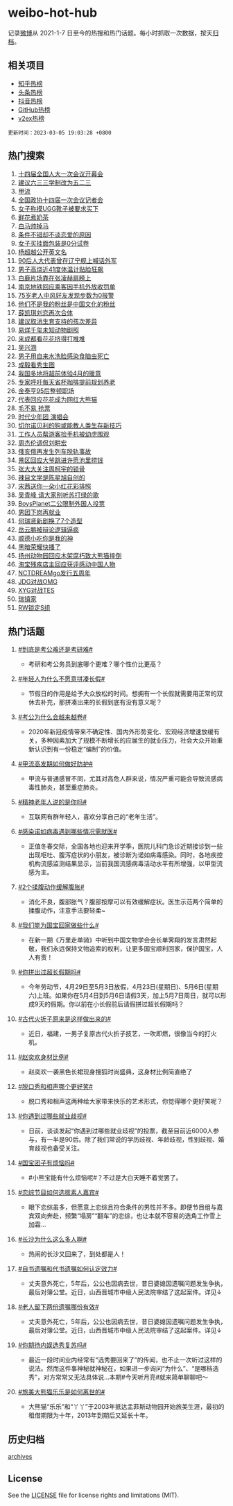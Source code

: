 # weibo-hot-hub

记录[微博](https://www.weibo.com)从 2021-1-7 日至今的热搜和热门话题。每小时抓取一次数据，按天[归档](archives)。

## 相关项目

- [知乎热榜](https://github.com/lonnyzhang423/zhihu-hot-hub)
- [头条热榜](https://github.com/lonnyzhang423/toutiao-hot-hub)
- [抖音热榜](https://github.com/lonnyzhang423/douyin-hot-hub)
- [GitHub热榜](https://github.com/lonnyzhang423/github-hot-hub)
- [v2ex热榜](https://github.com/lonnyzhang423/v2ex-hot-hub)


`更新时间：2023-03-05 19:03:28 +0800`

## 热门搜索

1. [十四届全国人大一次会议开幕会](https://m.weibo.cn/search?containerid=100103type%3D1%26t%3D10%26q%3D%23%E5%8D%81%E5%9B%9B%E5%B1%8A%E5%85%A8%E5%9B%BD%E4%BA%BA%E5%A4%A7%E4%B8%80%E6%AC%A1%E4%BC%9A%E8%AE%AE%E5%BC%80%E5%B9%95%E4%BC%9A%23&stream_entry_id=51&isnewpage=1&extparam=seat%3D1%26dgr%3D0%26stream_entry_id%3D51%26cate%3D10103%26filter_type%3Drealtimehot%26pos%3D0%26c_type%3D51%26display_time%3D1678014205%26pre_seqid%3D167801420559203093319&luicode=10000011&lfid=106003type%253D25%2526t%253D3%2526disable_hot%253D1%2526filter_type%253Drealtimehot)
1. [建议六三三学制改为五二三](https://m.weibo.cn/search?containerid=100103type%3D1%26t%3D10%26q%3D%23%E5%BB%BA%E8%AE%AE%E5%85%AD%E4%B8%89%E4%B8%89%E5%AD%A6%E5%88%B6%E6%94%B9%E4%B8%BA%E4%BA%94%E4%BA%8C%E4%B8%89%23&stream_entry_id=31&isnewpage=1&extparam=seat%3D1%26flag%3D1%26realpos%3D1%26dgr%3D0%26filter_type%3Drealtimehot%26pos%3D0%26q%3D%2523%25E5%25BB%25BA%25E8%25AE%25AE%25E5%2585%25AD%25E4%25B8%2589%25E4%25B8%2589%25E5%25AD%25A6%25E5%2588%25B6%25E6%2594%25B9%25E4%25B8%25BA%25E4%25BA%2594%25E4%25BA%258C%25E4%25B8%2589%2523%26c_type%3D31%26stream_entry_id%3D31%26cate%3D5001%26band_rank%3D1%26lcate%3D5001%26display_time%3D1678014205%26pre_seqid%3D167801420559203093319&luicode=10000011&lfid=106003type%253D25%2526t%253D3%2526disable_hot%253D1%2526filter_type%253Drealtimehot)
1. [甲流](https://m.weibo.cn/search?containerid=100103type%3D1%26t%3D10%26q%3D%E7%94%B2%E6%B5%81&stream_entry_id=31&isnewpage=1&extparam=seat%3D1%26flag%3D1%26realpos%3D2%26dgr%3D0%26filter_type%3Drealtimehot%26pos%3D1%26q%3D%25E7%2594%25B2%25E6%25B5%2581%26c_type%3D31%26stream_entry_id%3D31%26cate%3D5001%26band_rank%3D2%26lcate%3D5001%26display_time%3D1678014205%26pre_seqid%3D167801420559203093319&luicode=10000011&lfid=106003type%253D25%2526t%253D3%2526disable_hot%253D1%2526filter_type%253Drealtimehot)
1. [全国政协十四届一次会议记者会](https://m.weibo.cn/search?containerid=100103type%3D1%26t%3D10%26q%3D%23%E5%85%A8%E5%9B%BD%E6%94%BF%E5%8D%8F%E5%8D%81%E5%9B%9B%E5%B1%8A%E4%B8%80%E6%AC%A1%E4%BC%9A%E8%AE%AE%E8%AE%B0%E8%80%85%E4%BC%9A%23&stream_entry_id=31&isnewpage=1&extparam=seat%3D1%26flag%3D0%26realpos%3D3%26dgr%3D0%26filter_type%3Drealtimehot%26pos%3D2%26q%3D%2523%25E5%2585%25A8%25E5%259B%25BD%25E6%2594%25BF%25E5%258D%258F%25E5%258D%2581%25E5%259B%259B%25E5%25B1%258A%25E4%25B8%2580%25E6%25AC%25A1%25E4%25BC%259A%25E8%25AE%25AE%25E8%25AE%25B0%25E8%2580%2585%25E4%25BC%259A%2523%26c_type%3D31%26stream_entry_id%3D31%26cate%3D5001%26band_rank%3D3%26lcate%3D5001%26display_time%3D1678014205%26pre_seqid%3D167801420559203093319&luicode=10000011&lfid=106003type%253D25%2526t%253D3%2526disable_hot%253D1%2526filter_type%253Drealtimehot)
1. [女子称摸UGG靴子被要求买下](https://m.weibo.cn/search?containerid=100103type%3D1%26t%3D10%26q%3D%23%E5%A5%B3%E5%AD%90%E7%A7%B0%E6%91%B8UGG%E9%9D%B4%E5%AD%90%E8%A2%AB%E8%A6%81%E6%B1%82%E4%B9%B0%E4%B8%8B%23&stream_entry_id=31&isnewpage=1&extparam=seat%3D1%26flag%3D1%26realpos%3D4%26dgr%3D0%26filter_type%3Drealtimehot%26pos%3D3%26q%3D%2523%25E5%25A5%25B3%25E5%25AD%2590%25E7%25A7%25B0%25E6%2591%25B8UGG%25E9%259D%25B4%25E5%25AD%2590%25E8%25A2%25AB%25E8%25A6%2581%25E6%25B1%2582%25E4%25B9%25B0%25E4%25B8%258B%2523%26c_type%3D31%26stream_entry_id%3D31%26cate%3D5001%26band_rank%3D4%26lcate%3D5001%26display_time%3D1678014205%26pre_seqid%3D167801420559203093319&luicode=10000011&lfid=106003type%253D25%2526t%253D3%2526disable_hot%253D1%2526filter_type%253Drealtimehot)
1. [鲜花煮奶茶](https://m.weibo.cn/search?containerid=100103type%3D1%26t%3D10%26q%3D%23%E9%B2%9C%E8%8A%B1%E7%85%AE%E5%A5%B6%E8%8C%B6%23&stream_entry_id=31&isnewpage=1&extparam=seat%3D1%26flag%3D1%26realpos%3D5%26dgr%3D0%26filter_type%3Drealtimehot%26pos%3D4%26q%3D%2523%25E9%25B2%259C%25E8%258A%25B1%25E7%2585%25AE%25E5%25A5%25B6%25E8%258C%25B6%2523%26c_type%3D31%26stream_entry_id%3D31%26cate%3D5001%26band_rank%3D5%26lcate%3D5001%26display_time%3D1678014205%26pre_seqid%3D167801420559203093319&luicode=10000011&lfid=106003type%253D25%2526t%253D3%2526disable_hot%253D1%2526filter_type%253Drealtimehot)
1. [白马帅掉马](https://m.weibo.cn/search?containerid=100103type%3D1%26t%3D10%26q%3D%23%E7%99%BD%E9%A9%AC%E5%B8%85%E6%8E%89%E9%A9%AC%23&stream_entry_id=31&isnewpage=1&extparam=seat%3D1%26flag%3D1%26realpos%3D6%26dgr%3D0%26filter_type%3Drealtimehot%26pos%3D5%26q%3D%2523%25E7%2599%25BD%25E9%25A9%25AC%25E5%25B8%2585%25E6%258E%2589%25E9%25A9%25AC%2523%26c_type%3D31%26stream_entry_id%3D31%26cate%3D5001%26band_rank%3D6%26lcate%3D5001%26display_time%3D1678014205%26pre_seqid%3D167801420559203093319&luicode=10000011&lfid=106003type%253D25%2526t%253D3%2526disable_hot%253D1%2526filter_type%253Drealtimehot)
1. [条件不错却不谈恋爱的原因](https://m.weibo.cn/search?containerid=100103type%3D1%26t%3D10%26q%3D%23%E6%9D%A1%E4%BB%B6%E4%B8%8D%E9%94%99%E5%8D%B4%E4%B8%8D%E8%B0%88%E6%81%8B%E7%88%B1%E7%9A%84%E5%8E%9F%E5%9B%A0%23&stream_entry_id=31&isnewpage=1&extparam=seat%3D1%26flag%3D0%26realpos%3D7%26dgr%3D0%26filter_type%3Drealtimehot%26pos%3D6%26q%3D%2523%25E6%259D%25A1%25E4%25BB%25B6%25E4%25B8%258D%25E9%2594%2599%25E5%258D%25B4%25E4%25B8%258D%25E8%25B0%2588%25E6%2581%258B%25E7%2588%25B1%25E7%259A%2584%25E5%258E%259F%25E5%259B%25A0%2523%26c_type%3D31%26stream_entry_id%3D31%26cate%3D5001%26band_rank%3D7%26lcate%3D5001%26display_time%3D1678014205%26pre_seqid%3D167801420559203093319&luicode=10000011&lfid=106003type%253D25%2526t%253D3%2526disable_hot%253D1%2526filter_type%253Drealtimehot)
1. [女子买挂面包装是0分试卷](https://m.weibo.cn/search?containerid=100103type%3D1%26t%3D10%26q%3D%23%E5%A5%B3%E5%AD%90%E4%B9%B0%E6%8C%82%E9%9D%A2%E5%8C%85%E8%A3%85%E6%98%AF0%E5%88%86%E8%AF%95%E5%8D%B7%23&stream_entry_id=31&isnewpage=1&extparam=seat%3D1%26flag%3D0%26realpos%3D8%26dgr%3D0%26filter_type%3Drealtimehot%26pos%3D7%26q%3D%2523%25E5%25A5%25B3%25E5%25AD%2590%25E4%25B9%25B0%25E6%258C%2582%25E9%259D%25A2%25E5%258C%2585%25E8%25A3%2585%25E6%2598%25AF0%25E5%2588%2586%25E8%25AF%2595%25E5%258D%25B7%2523%26c_type%3D31%26stream_entry_id%3D31%26cate%3D5001%26band_rank%3D8%26lcate%3D5001%26display_time%3D1678014205%26pre_seqid%3D167801420559203093319&luicode=10000011&lfid=106003type%253D25%2526t%253D3%2526disable_hot%253D1%2526filter_type%253Drealtimehot)
1. [杨超越公开英文名](https://m.weibo.cn/search?containerid=100103type%3D1%26t%3D10%26q%3D%23%E6%9D%A8%E8%B6%85%E8%B6%8A%E5%85%AC%E5%BC%80%E8%8B%B1%E6%96%87%E5%90%8D%23&stream_entry_id=31&isnewpage=1&extparam=seat%3D1%26flag%3D0%26realpos%3D9%26dgr%3D0%26filter_type%3Drealtimehot%26pos%3D8%26q%3D%2523%25E6%259D%25A8%25E8%25B6%2585%25E8%25B6%258A%25E5%2585%25AC%25E5%25BC%2580%25E8%258B%25B1%25E6%2596%2587%25E5%2590%258D%2523%26c_type%3D31%26stream_entry_id%3D31%26cate%3D5001%26band_rank%3D9%26lcate%3D5001%26display_time%3D1678014205%26pre_seqid%3D167801420559203093319&luicode=10000011&lfid=106003type%253D25%2526t%253D3%2526disable_hot%253D1%2526filter_type%253Drealtimehot)
1. [90后人大代表曾在辽宁舰上喊话外军](https://m.weibo.cn/search?containerid=100103type%3D1%26t%3D10%26q%3D%2390%E5%90%8E%E4%BA%BA%E5%A4%A7%E4%BB%A3%E8%A1%A8%E6%9B%BE%E5%9C%A8%E8%BE%BD%E5%AE%81%E8%88%B0%E4%B8%8A%E5%96%8A%E8%AF%9D%E5%A4%96%E5%86%9B%23&stream_entry_id=31&isnewpage=1&extparam=seat%3D1%26flag%3D1%26realpos%3D10%26dgr%3D0%26filter_type%3Drealtimehot%26pos%3D9%26q%3D%252390%25E5%2590%258E%25E4%25BA%25BA%25E5%25A4%25A7%25E4%25BB%25A3%25E8%25A1%25A8%25E6%259B%25BE%25E5%259C%25A8%25E8%25BE%25BD%25E5%25AE%2581%25E8%2588%25B0%25E4%25B8%258A%25E5%2596%258A%25E8%25AF%259D%25E5%25A4%2596%25E5%2586%259B%2523%26c_type%3D31%26stream_entry_id%3D31%26cate%3D5001%26band_rank%3D10%26lcate%3D5001%26display_time%3D1678014205%26pre_seqid%3D167801420559203093319&luicode=10000011&lfid=106003type%253D25%2526t%253D3%2526disable_hot%253D1%2526filter_type%253Drealtimehot)
1. [男子高烧近41度体温计贴脸狂飙](https://m.weibo.cn/search?containerid=100103type%3D1%26t%3D10%26q%3D%23%E7%94%B7%E5%AD%90%E9%AB%98%E7%83%A7%E8%BF%9141%E5%BA%A6%E4%BD%93%E6%B8%A9%E8%AE%A1%E8%B4%B4%E8%84%B8%E7%8B%82%E9%A3%99%23&stream_entry_id=31&isnewpage=1&extparam=seat%3D1%26flag%3D0%26realpos%3D11%26dgr%3D0%26filter_type%3Drealtimehot%26pos%3D10%26q%3D%2523%25E7%2594%25B7%25E5%25AD%2590%25E9%25AB%2598%25E7%2583%25A7%25E8%25BF%259141%25E5%25BA%25A6%25E4%25BD%2593%25E6%25B8%25A9%25E8%25AE%25A1%25E8%25B4%25B4%25E8%2584%25B8%25E7%258B%2582%25E9%25A3%2599%2523%26c_type%3D31%26stream_entry_id%3D31%26cate%3D5001%26band_rank%3D11%26lcate%3D5001%26display_time%3D1678014205%26pre_seqid%3D167801420559203093319&luicode=10000011&lfid=106003type%253D25%2526t%253D3%2526disable_hot%253D1%2526filter_type%253Drealtimehot)
1. [白鹿片场靠在张凌赫肩膀上](https://m.weibo.cn/search?containerid=100103type%3D1%26t%3D10%26q%3D%23%E7%99%BD%E9%B9%BF%E7%89%87%E5%9C%BA%E9%9D%A0%E5%9C%A8%E5%BC%A0%E5%87%8C%E8%B5%AB%E8%82%A9%E8%86%80%E4%B8%8A%23&stream_entry_id=31&isnewpage=1&extparam=seat%3D1%26flag%3D0%26realpos%3D12%26dgr%3D0%26filter_type%3Drealtimehot%26pos%3D11%26q%3D%2523%25E7%2599%25BD%25E9%25B9%25BF%25E7%2589%2587%25E5%259C%25BA%25E9%259D%25A0%25E5%259C%25A8%25E5%25BC%25A0%25E5%2587%258C%25E8%25B5%25AB%25E8%2582%25A9%25E8%2586%2580%25E4%25B8%258A%2523%26c_type%3D31%26stream_entry_id%3D31%26cate%3D5001%26band_rank%3D12%26lcate%3D5001%26display_time%3D1678014205%26pre_seqid%3D167801420559203093319&luicode=10000011&lfid=106003type%253D25%2526t%253D3%2526disable_hot%253D1%2526filter_type%253Drealtimehot)
1. [南京地铁回应乘客因手机外放收罚单](https://m.weibo.cn/search?containerid=100103type%3D1%26t%3D10%26q%3D%23%E5%8D%97%E4%BA%AC%E5%9C%B0%E9%93%81%E5%9B%9E%E5%BA%94%E4%B9%98%E5%AE%A2%E5%9B%A0%E6%89%8B%E6%9C%BA%E5%A4%96%E6%94%BE%E6%94%B6%E7%BD%9A%E5%8D%95%23&stream_entry_id=31&isnewpage=1&extparam=seat%3D1%26flag%3D1%26realpos%3D13%26dgr%3D0%26filter_type%3Drealtimehot%26pos%3D12%26q%3D%2523%25E5%258D%2597%25E4%25BA%25AC%25E5%259C%25B0%25E9%2593%2581%25E5%259B%259E%25E5%25BA%2594%25E4%25B9%2598%25E5%25AE%25A2%25E5%259B%25A0%25E6%2589%258B%25E6%259C%25BA%25E5%25A4%2596%25E6%2594%25BE%25E6%2594%25B6%25E7%25BD%259A%25E5%258D%2595%2523%26c_type%3D31%26stream_entry_id%3D31%26cate%3D5001%26band_rank%3D13%26lcate%3D5001%26display_time%3D1678014205%26pre_seqid%3D167801420559203093319&luicode=10000011&lfid=106003type%253D25%2526t%253D3%2526disable_hot%253D1%2526filter_type%253Drealtimehot)
1. [75岁老人中风好友发现步数为0报警](https://m.weibo.cn/search?containerid=100103type%3D1%26t%3D10%26q%3D%2375%E5%B2%81%E8%80%81%E4%BA%BA%E4%B8%AD%E9%A3%8E%E5%A5%BD%E5%8F%8B%E5%8F%91%E7%8E%B0%E6%AD%A5%E6%95%B0%E4%B8%BA0%E6%8A%A5%E8%AD%A6%23&stream_entry_id=31&isnewpage=1&extparam=seat%3D1%26flag%3D1%26realpos%3D14%26dgr%3D0%26filter_type%3Drealtimehot%26pos%3D13%26q%3D%252375%25E5%25B2%2581%25E8%2580%2581%25E4%25BA%25BA%25E4%25B8%25AD%25E9%25A3%258E%25E5%25A5%25BD%25E5%258F%258B%25E5%258F%2591%25E7%258E%25B0%25E6%25AD%25A5%25E6%2595%25B0%25E4%25B8%25BA0%25E6%258A%25A5%25E8%25AD%25A6%2523%26c_type%3D31%26stream_entry_id%3D31%26cate%3D5001%26band_rank%3D14%26lcate%3D5001%26display_time%3D1678014205%26pre_seqid%3D167801420559203093319&luicode=10000011&lfid=106003type%253D25%2526t%253D3%2526disable_hot%253D1%2526filter_type%253Drealtimehot)
1. [他们不是我的粉丝是中国文化的粉丝](https://m.weibo.cn/search?containerid=100103type%3D1%26t%3D10%26q%3D%23%E4%BB%96%E4%BB%AC%E4%B8%8D%E6%98%AF%E6%88%91%E7%9A%84%E7%B2%89%E4%B8%9D%E6%98%AF%E4%B8%AD%E5%9B%BD%E6%96%87%E5%8C%96%E7%9A%84%E7%B2%89%E4%B8%9D%23&stream_entry_id=31&isnewpage=1&extparam=seat%3D1%26flag%3D0%26realpos%3D15%26dgr%3D0%26filter_type%3Drealtimehot%26pos%3D14%26q%3D%2523%25E4%25BB%2596%25E4%25BB%25AC%25E4%25B8%258D%25E6%2598%25AF%25E6%2588%2591%25E7%259A%2584%25E7%25B2%2589%25E4%25B8%259D%25E6%2598%25AF%25E4%25B8%25AD%25E5%259B%25BD%25E6%2596%2587%25E5%258C%2596%25E7%259A%2584%25E7%25B2%2589%25E4%25B8%259D%2523%26c_type%3D31%26stream_entry_id%3D31%26cate%3D5001%26band_rank%3D15%26lcate%3D5001%26display_time%3D1678014205%26pre_seqid%3D167801420559203093319&luicode=10000011&lfid=106003type%253D25%2526t%253D3%2526disable_hot%253D1%2526filter_type%253Drealtimehot)
1. [薛凯琪刘恋再次合体](https://m.weibo.cn/search?containerid=100103type%3D1%26t%3D10%26q%3D%23%E8%96%9B%E5%87%AF%E7%90%AA%E5%88%98%E6%81%8B%E5%86%8D%E6%AC%A1%E5%90%88%E4%BD%93%23&stream_entry_id=31&isnewpage=1&extparam=seat%3D1%26flag%3D1%26realpos%3D16%26dgr%3D0%26filter_type%3Drealtimehot%26pos%3D15%26q%3D%2523%25E8%2596%259B%25E5%2587%25AF%25E7%2590%25AA%25E5%2588%2598%25E6%2581%258B%25E5%2586%258D%25E6%25AC%25A1%25E5%2590%2588%25E4%25BD%2593%2523%26c_type%3D31%26stream_entry_id%3D31%26cate%3D5001%26band_rank%3D16%26lcate%3D5001%26display_time%3D1678014205%26pre_seqid%3D167801420559203093319&luicode=10000011&lfid=106003type%253D25%2526t%253D3%2526disable_hot%253D1%2526filter_type%253Drealtimehot)
1. [建议取消生育支持的孩次差异](https://m.weibo.cn/search?containerid=100103type%3D1%26t%3D10%26q%3D%23%E5%BB%BA%E8%AE%AE%E5%8F%96%E6%B6%88%E7%94%9F%E8%82%B2%E6%94%AF%E6%8C%81%E7%9A%84%E5%AD%A9%E6%AC%A1%E5%B7%AE%E5%BC%82%23&stream_entry_id=31&isnewpage=1&extparam=seat%3D1%26flag%3D0%26realpos%3D17%26dgr%3D0%26filter_type%3Drealtimehot%26pos%3D16%26q%3D%2523%25E5%25BB%25BA%25E8%25AE%25AE%25E5%258F%2596%25E6%25B6%2588%25E7%2594%259F%25E8%2582%25B2%25E6%2594%25AF%25E6%258C%2581%25E7%259A%2584%25E5%25AD%25A9%25E6%25AC%25A1%25E5%25B7%25AE%25E5%25BC%2582%2523%26c_type%3D31%26stream_entry_id%3D31%26cate%3D5001%26band_rank%3D17%26lcate%3D5001%26display_time%3D1678014205%26pre_seqid%3D167801420559203093319&luicode=10000011&lfid=106003type%253D25%2526t%253D3%2526disable_hot%253D1%2526filter_type%253Drealtimehot)
1. [易烊千玺未知动物剧照](https://m.weibo.cn/search?containerid=100103type%3D1%26t%3D10%26q%3D%23%E6%98%93%E7%83%8A%E5%8D%83%E7%8E%BA%E6%9C%AA%E7%9F%A5%E5%8A%A8%E7%89%A9%E5%89%A7%E7%85%A7%23&stream_entry_id=31&isnewpage=1&extparam=seat%3D1%26flag%3D1%26realpos%3D18%26dgr%3D0%26filter_type%3Drealtimehot%26pos%3D17%26q%3D%2523%25E6%2598%2593%25E7%2583%258A%25E5%258D%2583%25E7%258E%25BA%25E6%259C%25AA%25E7%259F%25A5%25E5%258A%25A8%25E7%2589%25A9%25E5%2589%25A7%25E7%2585%25A7%2523%26c_type%3D31%26stream_entry_id%3D31%26cate%3D5001%26band_rank%3D18%26lcate%3D5001%26display_time%3D1678014205%26pre_seqid%3D167801420559203093319&luicode=10000011&lfid=106003type%253D25%2526t%253D3%2526disable_hot%253D1%2526filter_type%253Drealtimehot)
1. [来成都看花花挤得打堆堆](https://m.weibo.cn/search?containerid=100103type%3D1%26t%3D10%26q%3D%23%E6%9D%A5%E6%88%90%E9%83%BD%E7%9C%8B%E8%8A%B1%E8%8A%B1%E6%8C%A4%E5%BE%97%E6%89%93%E5%A0%86%E5%A0%86%23&stream_entry_id=31&isnewpage=1&extparam=seat%3D1%26flag%3D0%26realpos%3D19%26dgr%3D0%26filter_type%3Drealtimehot%26pos%3D18%26q%3D%2523%25E6%259D%25A5%25E6%2588%2590%25E9%2583%25BD%25E7%259C%258B%25E8%258A%25B1%25E8%258A%25B1%25E6%258C%25A4%25E5%25BE%2597%25E6%2589%2593%25E5%25A0%2586%25E5%25A0%2586%2523%26c_type%3D31%26stream_entry_id%3D31%26cate%3D5001%26band_rank%3D19%26lcate%3D5001%26display_time%3D1678014205%26pre_seqid%3D167801420559203093319&luicode=10000011&lfid=106003type%253D25%2526t%253D3%2526disable_hot%253D1%2526filter_type%253Drealtimehot)
1. [吴兴涵](https://m.weibo.cn/search?containerid=100103type%3D1%26t%3D10%26q%3D%E5%90%B4%E5%85%B4%E6%B6%B5&stream_entry_id=31&isnewpage=1&extparam=seat%3D1%26flag%3D0%26realpos%3D20%26dgr%3D0%26filter_type%3Drealtimehot%26pos%3D19%26q%3D%25E5%2590%25B4%25E5%2585%25B4%25E6%25B6%25B5%26c_type%3D31%26stream_entry_id%3D31%26cate%3D5001%26band_rank%3D20%26lcate%3D5001%26display_time%3D1678014205%26pre_seqid%3D167801420559203093319&luicode=10000011&lfid=106003type%253D25%2526t%253D3%2526disable_hot%253D1%2526filter_type%253Drealtimehot)
1. [男子用自来水洗脸感染食脑虫死亡](https://m.weibo.cn/search?containerid=100103type%3D1%26t%3D10%26q%3D%23%E7%94%B7%E5%AD%90%E7%94%A8%E8%87%AA%E6%9D%A5%E6%B0%B4%E6%B4%97%E8%84%B8%E6%84%9F%E6%9F%93%E9%A3%9F%E8%84%91%E8%99%AB%E6%AD%BB%E4%BA%A1%23&stream_entry_id=31&isnewpage=1&extparam=seat%3D1%26flag%3D1%26realpos%3D21%26dgr%3D0%26filter_type%3Drealtimehot%26pos%3D20%26q%3D%2523%25E7%2594%25B7%25E5%25AD%2590%25E7%2594%25A8%25E8%2587%25AA%25E6%259D%25A5%25E6%25B0%25B4%25E6%25B4%2597%25E8%2584%25B8%25E6%2584%259F%25E6%259F%2593%25E9%25A3%259F%25E8%2584%2591%25E8%2599%25AB%25E6%25AD%25BB%25E4%25BA%25A1%2523%26c_type%3D31%26stream_entry_id%3D31%26cate%3D5001%26band_rank%3D21%26lcate%3D5001%26display_time%3D1678014205%26pre_seqid%3D167801420559203093319&luicode=10000011&lfid=106003type%253D25%2526t%253D3%2526disable_hot%253D1%2526filter_type%253Drealtimehot)
1. [成毅看秀生图](https://m.weibo.cn/search?containerid=100103type%3D1%26t%3D10%26q%3D%23%E6%88%90%E6%AF%85%E7%9C%8B%E7%A7%80%E7%94%9F%E5%9B%BE%23&stream_entry_id=31&isnewpage=1&extparam=seat%3D1%26flag%3D0%26realpos%3D22%26dgr%3D0%26filter_type%3Drealtimehot%26pos%3D21%26q%3D%2523%25E6%2588%2590%25E6%25AF%2585%25E7%259C%258B%25E7%25A7%2580%25E7%2594%259F%25E5%259B%25BE%2523%26c_type%3D31%26stream_entry_id%3D31%26cate%3D5001%26band_rank%3D22%26lcate%3D5001%26display_time%3D1678014205%26pre_seqid%3D167801420559203093319&luicode=10000011&lfid=106003type%253D25%2526t%253D3%2526disable_hot%253D1%2526filter_type%253Drealtimehot)
1. [我国多地将超前体验4月的暖意](https://m.weibo.cn/search?containerid=100103type%3D1%26t%3D10%26q%3D%23%E6%88%91%E5%9B%BD%E5%A4%9A%E5%9C%B0%E5%B0%86%E8%B6%85%E5%89%8D%E4%BD%93%E9%AA%8C4%E6%9C%88%E7%9A%84%E6%9A%96%E6%84%8F%23&stream_entry_id=31&isnewpage=1&extparam=seat%3D1%26flag%3D0%26realpos%3D23%26dgr%3D0%26filter_type%3Drealtimehot%26pos%3D22%26q%3D%2523%25E6%2588%2591%25E5%259B%25BD%25E5%25A4%259A%25E5%259C%25B0%25E5%25B0%2586%25E8%25B6%2585%25E5%2589%258D%25E4%25BD%2593%25E9%25AA%258C4%25E6%259C%2588%25E7%259A%2584%25E6%259A%2596%25E6%2584%258F%2523%26c_type%3D31%26stream_entry_id%3D31%26cate%3D5001%26band_rank%3D23%26lcate%3D5001%26display_time%3D1678014205%26pre_seqid%3D167801420559203093319&luicode=10000011&lfid=106003type%253D25%2526t%253D3%2526disable_hot%253D1%2526filter_type%253Drealtimehot)
1. [专家呼吁每天省杯咖啡提前规划养老](https://m.weibo.cn/search?containerid=100103type%3D1%26t%3D10%26q%3D%23%E4%B8%93%E5%AE%B6%E5%91%BC%E5%90%81%E6%AF%8F%E5%A4%A9%E7%9C%81%E6%9D%AF%E5%92%96%E5%95%A1%E6%8F%90%E5%89%8D%E8%A7%84%E5%88%92%E5%85%BB%E8%80%81%23&stream_entry_id=31&isnewpage=1&extparam=seat%3D1%26flag%3D1%26realpos%3D24%26dgr%3D0%26filter_type%3Drealtimehot%26pos%3D23%26q%3D%2523%25E4%25B8%2593%25E5%25AE%25B6%25E5%2591%25BC%25E5%2590%2581%25E6%25AF%258F%25E5%25A4%25A9%25E7%259C%2581%25E6%259D%25AF%25E5%2592%2596%25E5%2595%25A1%25E6%258F%2590%25E5%2589%258D%25E8%25A7%2584%25E5%2588%2592%25E5%2585%25BB%25E8%2580%2581%2523%26c_type%3D31%26stream_entry_id%3D31%26cate%3D5001%26band_rank%3D24%26lcate%3D5001%26display_time%3D1678014205%26pre_seqid%3D167801420559203093319&luicode=10000011&lfid=106003type%253D25%2526t%253D3%2526disable_hot%253D1%2526filter_type%253Drealtimehot)
1. [金泰亨95后整顿职场](https://m.weibo.cn/search?containerid=100103type%3D1%26t%3D10%26q%3D%23%E9%87%91%E6%B3%B0%E4%BA%A895%E5%90%8E%E6%95%B4%E9%A1%BF%E8%81%8C%E5%9C%BA%23&stream_entry_id=31&isnewpage=1&extparam=seat%3D1%26flag%3D0%26realpos%3D25%26dgr%3D0%26filter_type%3Drealtimehot%26pos%3D24%26q%3D%2523%25E9%2587%2591%25E6%25B3%25B0%25E4%25BA%25A895%25E5%2590%258E%25E6%2595%25B4%25E9%25A1%25BF%25E8%2581%258C%25E5%259C%25BA%2523%26c_type%3D31%26stream_entry_id%3D31%26cate%3D5001%26band_rank%3D25%26lcate%3D5001%26display_time%3D1678014205%26pre_seqid%3D167801420559203093319&luicode=10000011&lfid=106003type%253D25%2526t%253D3%2526disable_hot%253D1%2526filter_type%253Drealtimehot)
1. [代表回应花花成为网红大熊猫](https://m.weibo.cn/search?containerid=100103type%3D1%26t%3D10%26q%3D%23%E4%BB%A3%E8%A1%A8%E5%9B%9E%E5%BA%94%E8%8A%B1%E8%8A%B1%E6%88%90%E4%B8%BA%E7%BD%91%E7%BA%A2%E5%A4%A7%E7%86%8A%E7%8C%AB%23&stream_entry_id=31&isnewpage=1&extparam=seat%3D1%26flag%3D1%26realpos%3D26%26dgr%3D0%26filter_type%3Drealtimehot%26pos%3D25%26q%3D%2523%25E4%25BB%25A3%25E8%25A1%25A8%25E5%259B%259E%25E5%25BA%2594%25E8%258A%25B1%25E8%258A%25B1%25E6%2588%2590%25E4%25B8%25BA%25E7%25BD%2591%25E7%25BA%25A2%25E5%25A4%25A7%25E7%2586%258A%25E7%258C%25AB%2523%26c_type%3D31%26stream_entry_id%3D31%26cate%3D5001%26band_rank%3D26%26lcate%3D5001%26display_time%3D1678014205%26pre_seqid%3D167801420559203093319&luicode=10000011&lfid=106003type%253D25%2526t%253D3%2526disable_hot%253D1%2526filter_type%253Drealtimehot)
1. [毛不易 抢票](https://m.weibo.cn/search?containerid=100103type%3D1%26t%3D10%26q%3D%E6%AF%9B%E4%B8%8D%E6%98%93+%E6%8A%A2%E7%A5%A8&stream_entry_id=31&isnewpage=1&extparam=seat%3D1%26flag%3D1%26realpos%3D27%26dgr%3D0%26filter_type%3Drealtimehot%26pos%3D26%26q%3D%25E6%25AF%259B%25E4%25B8%258D%25E6%2598%2593%2520%25E6%258A%25A2%25E7%25A5%25A8%26c_type%3D31%26stream_entry_id%3D31%26cate%3D5001%26band_rank%3D27%26lcate%3D5001%26display_time%3D1678014205%26pre_seqid%3D167801420559203093319&luicode=10000011&lfid=106003type%253D25%2526t%253D3%2526disable_hot%253D1%2526filter_type%253Drealtimehot)
1. [时代少年团 演唱会](https://m.weibo.cn/search?containerid=100103type%3D1%26t%3D10%26q%3D%E6%97%B6%E4%BB%A3%E5%B0%91%E5%B9%B4%E5%9B%A2+%E6%BC%94%E5%94%B1%E4%BC%9A&stream_entry_id=31&isnewpage=1&extparam=seat%3D1%26flag%3D0%26realpos%3D28%26dgr%3D0%26filter_type%3Drealtimehot%26pos%3D27%26q%3D%25E6%2597%25B6%25E4%25BB%25A3%25E5%25B0%2591%25E5%25B9%25B4%25E5%259B%25A2%2520%25E6%25BC%2594%25E5%2594%25B1%25E4%25BC%259A%26c_type%3D31%26stream_entry_id%3D31%26cate%3D5001%26band_rank%3D28%26lcate%3D5001%26display_time%3D1678014205%26pre_seqid%3D167801420559203093319&luicode=10000011&lfid=106003type%253D25%2526t%253D3%2526disable_hot%253D1%2526filter_type%253Drealtimehot)
1. [切尔诺贝利的狗或能教人类生存新技巧](https://m.weibo.cn/search?containerid=100103type%3D1%26t%3D10%26q%3D%23%E5%88%87%E5%B0%94%E8%AF%BA%E8%B4%9D%E5%88%A9%E7%9A%84%E7%8B%97%E6%88%96%E8%83%BD%E6%95%99%E4%BA%BA%E7%B1%BB%E7%94%9F%E5%AD%98%E6%96%B0%E6%8A%80%E5%B7%A7%23&stream_entry_id=31&isnewpage=1&extparam=seat%3D1%26flag%3D0%26realpos%3D29%26dgr%3D0%26filter_type%3Drealtimehot%26pos%3D28%26q%3D%2523%25E5%2588%2587%25E5%25B0%2594%25E8%25AF%25BA%25E8%25B4%259D%25E5%2588%25A9%25E7%259A%2584%25E7%258B%2597%25E6%2588%2596%25E8%2583%25BD%25E6%2595%2599%25E4%25BA%25BA%25E7%25B1%25BB%25E7%2594%259F%25E5%25AD%2598%25E6%2596%25B0%25E6%258A%2580%25E5%25B7%25A7%2523%26c_type%3D31%26stream_entry_id%3D31%26cate%3D5001%26band_rank%3D29%26lcate%3D5001%26display_time%3D1678014205%26pre_seqid%3D167801420559203093319&luicode=10000011&lfid=106003type%253D25%2526t%253D3%2526disable_hot%253D1%2526filter_type%253Drealtimehot)
1. [工作人员帮游客捡手机被幼虎围观](https://m.weibo.cn/search?containerid=100103type%3D1%26t%3D10%26q%3D%23%E5%B7%A5%E4%BD%9C%E4%BA%BA%E5%91%98%E5%B8%AE%E6%B8%B8%E5%AE%A2%E6%8D%A1%E6%89%8B%E6%9C%BA%E8%A2%AB%E5%B9%BC%E8%99%8E%E5%9B%B4%E8%A7%82%23&stream_entry_id=31&isnewpage=1&extparam=seat%3D1%26flag%3D0%26realpos%3D30%26dgr%3D0%26filter_type%3Drealtimehot%26pos%3D29%26q%3D%2523%25E5%25B7%25A5%25E4%25BD%259C%25E4%25BA%25BA%25E5%2591%2598%25E5%25B8%25AE%25E6%25B8%25B8%25E5%25AE%25A2%25E6%258D%25A1%25E6%2589%258B%25E6%259C%25BA%25E8%25A2%25AB%25E5%25B9%25BC%25E8%2599%258E%25E5%259B%25B4%25E8%25A7%2582%2523%26c_type%3D31%26stream_entry_id%3D31%26cate%3D5001%26band_rank%3D30%26lcate%3D5001%26display_time%3D1678014205%26pre_seqid%3D167801420559203093319&luicode=10000011&lfid=106003type%253D25%2526t%253D3%2526disable_hot%253D1%2526filter_type%253Drealtimehot)
1. [周杰伦调侃刘畊宏](https://m.weibo.cn/search?containerid=100103type%3D1%26t%3D10%26q%3D%23%E5%91%A8%E6%9D%B0%E4%BC%A6%E8%B0%83%E4%BE%83%E5%88%98%E7%95%8A%E5%AE%8F%23&stream_entry_id=31&isnewpage=1&extparam=seat%3D1%26flag%3D0%26realpos%3D31%26dgr%3D0%26filter_type%3Drealtimehot%26pos%3D30%26q%3D%2523%25E5%2591%25A8%25E6%259D%25B0%25E4%25BC%25A6%25E8%25B0%2583%25E4%25BE%2583%25E5%2588%2598%25E7%2595%258A%25E5%25AE%258F%2523%26c_type%3D31%26stream_entry_id%3D31%26cate%3D5001%26band_rank%3D31%26lcate%3D5001%26display_time%3D1678014205%26pre_seqid%3D167801420559203093319&luicode=10000011&lfid=106003type%253D25%2526t%253D3%2526disable_hot%253D1%2526filter_type%253Drealtimehot)
1. [俄亥俄再发生列车脱轨事故](https://m.weibo.cn/search?containerid=100103type%3D1%26t%3D10%26q%3D%23%E4%BF%84%E4%BA%A5%E4%BF%84%E5%86%8D%E5%8F%91%E7%94%9F%E5%88%97%E8%BD%A6%E8%84%B1%E8%BD%A8%E4%BA%8B%E6%95%85%23&stream_entry_id=31&isnewpage=1&extparam=seat%3D1%26flag%3D0%26realpos%3D32%26dgr%3D0%26filter_type%3Drealtimehot%26pos%3D31%26q%3D%2523%25E4%25BF%2584%25E4%25BA%25A5%25E4%25BF%2584%25E5%2586%258D%25E5%258F%2591%25E7%2594%259F%25E5%2588%2597%25E8%25BD%25A6%25E8%2584%25B1%25E8%25BD%25A8%25E4%25BA%258B%25E6%2595%2585%2523%26c_type%3D31%26stream_entry_id%3D31%26cate%3D5001%26band_rank%3D32%26lcate%3D5001%26display_time%3D1678014205%26pre_seqid%3D167801420559203093319&luicode=10000011&lfid=106003type%253D25%2526t%253D3%2526disable_hot%253D1%2526filter_type%253Drealtimehot)
1. [景区回应大爷跳进许愿池里捞钱](https://m.weibo.cn/search?containerid=100103type%3D1%26t%3D10%26q%3D%23%E6%99%AF%E5%8C%BA%E5%9B%9E%E5%BA%94%E5%A4%A7%E7%88%B7%E8%B7%B3%E8%BF%9B%E8%AE%B8%E6%84%BF%E6%B1%A0%E9%87%8C%E6%8D%9E%E9%92%B1%23&stream_entry_id=31&isnewpage=1&extparam=seat%3D1%26flag%3D1%26realpos%3D33%26dgr%3D0%26filter_type%3Drealtimehot%26pos%3D32%26q%3D%2523%25E6%2599%25AF%25E5%258C%25BA%25E5%259B%259E%25E5%25BA%2594%25E5%25A4%25A7%25E7%2588%25B7%25E8%25B7%25B3%25E8%25BF%259B%25E8%25AE%25B8%25E6%2584%25BF%25E6%25B1%25A0%25E9%2587%258C%25E6%258D%259E%25E9%2592%25B1%2523%26c_type%3D31%26stream_entry_id%3D31%26cate%3D5001%26band_rank%3D33%26lcate%3D5001%26display_time%3D1678014205%26pre_seqid%3D167801420559203093319&luicode=10000011&lfid=106003type%253D25%2526t%253D3%2526disable_hot%253D1%2526filter_type%253Drealtimehot)
1. [张大大关注周柯宇的锁骨](https://m.weibo.cn/search?containerid=100103type%3D1%26t%3D10%26q%3D%23%E5%BC%A0%E5%A4%A7%E5%A4%A7%E5%85%B3%E6%B3%A8%E5%91%A8%E6%9F%AF%E5%AE%87%E7%9A%84%E9%94%81%E9%AA%A8%23&stream_entry_id=31&isnewpage=1&extparam=seat%3D1%26flag%3D0%26realpos%3D34%26dgr%3D0%26filter_type%3Drealtimehot%26pos%3D33%26q%3D%2523%25E5%25BC%25A0%25E5%25A4%25A7%25E5%25A4%25A7%25E5%2585%25B3%25E6%25B3%25A8%25E5%2591%25A8%25E6%259F%25AF%25E5%25AE%2587%25E7%259A%2584%25E9%2594%2581%25E9%25AA%25A8%2523%26c_type%3D31%26stream_entry_id%3D31%26cate%3D5001%26band_rank%3D34%26lcate%3D5001%26display_time%3D1678014205%26pre_seqid%3D167801420559203093319&luicode=10000011&lfid=106003type%253D25%2526t%253D3%2526disable_hot%253D1%2526filter_type%253Drealtimehot)
1. [辣目文学是陈星旭自创的](https://m.weibo.cn/search?containerid=100103type%3D1%26t%3D10%26q%3D%23%E8%BE%A3%E7%9B%AE%E6%96%87%E5%AD%A6%E6%98%AF%E9%99%88%E6%98%9F%E6%97%AD%E8%87%AA%E5%88%9B%E7%9A%84%23&stream_entry_id=31&isnewpage=1&extparam=seat%3D1%26flag%3D0%26realpos%3D35%26dgr%3D0%26filter_type%3Drealtimehot%26pos%3D34%26q%3D%2523%25E8%25BE%25A3%25E7%259B%25AE%25E6%2596%2587%25E5%25AD%25A6%25E6%2598%25AF%25E9%2599%2588%25E6%2598%259F%25E6%2597%25AD%25E8%2587%25AA%25E5%2588%259B%25E7%259A%2584%2523%26c_type%3D31%26stream_entry_id%3D31%26cate%3D5001%26band_rank%3D35%26lcate%3D5001%26display_time%3D1678014205%26pre_seqid%3D167801420559203093319&luicode=10000011&lfid=106003type%253D25%2526t%253D3%2526disable_hot%253D1%2526filter_type%253Drealtimehot)
1. [宋茜送你一朵小红花彩排照](https://m.weibo.cn/search?containerid=100103type%3D1%26t%3D10%26q%3D%23%E5%AE%8B%E8%8C%9C%E9%80%81%E4%BD%A0%E4%B8%80%E6%9C%B5%E5%B0%8F%E7%BA%A2%E8%8A%B1%E5%BD%A9%E6%8E%92%E7%85%A7%23&stream_entry_id=31&isnewpage=1&extparam=seat%3D1%26flag%3D0%26realpos%3D36%26dgr%3D0%26filter_type%3Drealtimehot%26pos%3D35%26q%3D%2523%25E5%25AE%258B%25E8%258C%259C%25E9%2580%2581%25E4%25BD%25A0%25E4%25B8%2580%25E6%259C%25B5%25E5%25B0%258F%25E7%25BA%25A2%25E8%258A%25B1%25E5%25BD%25A9%25E6%258E%2592%25E7%2585%25A7%2523%26c_type%3D31%26stream_entry_id%3D31%26cate%3D5001%26band_rank%3D36%26lcate%3D5001%26display_time%3D1678014205%26pre_seqid%3D167801420559203093319&luicode=10000011&lfid=106003type%253D25%2526t%253D3%2526disable_hot%253D1%2526filter_type%253Drealtimehot)
1. [吴青峰 请大家别听苏打绿的歌](https://m.weibo.cn/search?containerid=100103type%3D1%26t%3D10%26q%3D%E5%90%B4%E9%9D%92%E5%B3%B0+%E8%AF%B7%E5%A4%A7%E5%AE%B6%E5%88%AB%E5%90%AC%E8%8B%8F%E6%89%93%E7%BB%BF%E7%9A%84%E6%AD%8C&stream_entry_id=31&isnewpage=1&extparam=seat%3D1%26flag%3D0%26realpos%3D37%26dgr%3D0%26filter_type%3Drealtimehot%26pos%3D36%26q%3D%25E5%2590%25B4%25E9%259D%2592%25E5%25B3%25B0%2520%25E8%25AF%25B7%25E5%25A4%25A7%25E5%25AE%25B6%25E5%2588%25AB%25E5%2590%25AC%25E8%258B%258F%25E6%2589%2593%25E7%25BB%25BF%25E7%259A%2584%25E6%25AD%258C%26c_type%3D31%26stream_entry_id%3D31%26cate%3D5001%26band_rank%3D37%26lcate%3D5001%26display_time%3D1678014205%26pre_seqid%3D167801420559203093319&luicode=10000011&lfid=106003type%253D25%2526t%253D3%2526disable_hot%253D1%2526filter_type%253Drealtimehot)
1. [BoysPlanet二公限制外国人投票](https://m.weibo.cn/search?containerid=100103type%3D1%26t%3D10%26q%3D%23BoysPlanet%E4%BA%8C%E5%85%AC%E9%99%90%E5%88%B6%E5%A4%96%E5%9B%BD%E4%BA%BA%E6%8A%95%E7%A5%A8%23&stream_entry_id=31&isnewpage=1&extparam=seat%3D1%26flag%3D1%26realpos%3D38%26dgr%3D0%26filter_type%3Drealtimehot%26pos%3D37%26q%3D%2523BoysPlanet%25E4%25BA%258C%25E5%2585%25AC%25E9%2599%2590%25E5%2588%25B6%25E5%25A4%2596%25E5%259B%25BD%25E4%25BA%25BA%25E6%258A%2595%25E7%25A5%25A8%2523%26c_type%3D31%26stream_entry_id%3D31%26cate%3D5001%26band_rank%3D38%26lcate%3D5001%26display_time%3D1678014205%26pre_seqid%3D167801420559203093319&luicode=10000011&lfid=106003type%253D25%2526t%253D3%2526disable_hot%253D1%2526filter_type%253Drealtimehot)
1. [男团下岗再就业](https://m.weibo.cn/search?containerid=100103type%3D1%26t%3D10%26q%3D%E7%94%B7%E5%9B%A2%E4%B8%8B%E5%B2%97%E5%86%8D%E5%B0%B1%E4%B8%9A&stream_entry_id=31&isnewpage=1&extparam=seat%3D1%26flag%3D1%26realpos%3D39%26dgr%3D0%26filter_type%3Drealtimehot%26pos%3D38%26q%3D%25E7%2594%25B7%25E5%259B%25A2%25E4%25B8%258B%25E5%25B2%2597%25E5%2586%258D%25E5%25B0%25B1%25E4%25B8%259A%26c_type%3D31%26stream_entry_id%3D31%26cate%3D5001%26band_rank%3D39%26lcate%3D5001%26display_time%3D1678014205%26pre_seqid%3D167801420559203093319&luicode=10000011&lfid=106003type%253D25%2526t%253D3%2526disable_hot%253D1%2526filter_type%253Drealtimehot)
1. [何瑞贤新剧换了7个造型](https://m.weibo.cn/search?containerid=100103type%3D1%26t%3D10%26q%3D%23%E4%BD%95%E7%91%9E%E8%B4%A4%E6%96%B0%E5%89%A7%E6%8D%A2%E4%BA%867%E4%B8%AA%E9%80%A0%E5%9E%8B%23&stream_entry_id=31&isnewpage=1&extparam=seat%3D1%26flag%3D0%26realpos%3D40%26dgr%3D0%26filter_type%3Drealtimehot%26pos%3D39%26q%3D%2523%25E4%25BD%2595%25E7%2591%259E%25E8%25B4%25A4%25E6%2596%25B0%25E5%2589%25A7%25E6%258D%25A2%25E4%25BA%25867%25E4%25B8%25AA%25E9%2580%25A0%25E5%259E%258B%2523%26c_type%3D31%26stream_entry_id%3D31%26cate%3D5001%26band_rank%3D40%26lcate%3D5001%26display_time%3D1678014205%26pre_seqid%3D167801420559203093319&luicode=10000011&lfid=106003type%253D25%2526t%253D3%2526disable_hot%253D1%2526filter_type%253Drealtimehot)
1. [岳云鹏被辩论逻辑逼疯](https://m.weibo.cn/search?containerid=100103type%3D1%26t%3D10%26q%3D%23%E5%B2%B3%E4%BA%91%E9%B9%8F%E8%A2%AB%E8%BE%A9%E8%AE%BA%E9%80%BB%E8%BE%91%E9%80%BC%E7%96%AF%23&stream_entry_id=31&isnewpage=1&extparam=seat%3D1%26flag%3D1%26realpos%3D41%26dgr%3D0%26filter_type%3Drealtimehot%26pos%3D40%26q%3D%2523%25E5%25B2%25B3%25E4%25BA%2591%25E9%25B9%258F%25E8%25A2%25AB%25E8%25BE%25A9%25E8%25AE%25BA%25E9%2580%25BB%25E8%25BE%2591%25E9%2580%25BC%25E7%2596%25AF%2523%26c_type%3D31%26stream_entry_id%3D31%26cate%3D5001%26band_rank%3D41%26lcate%3D5001%26display_time%3D1678014205%26pre_seqid%3D167801420559203093319&luicode=10000011&lfid=106003type%253D25%2526t%253D3%2526disable_hot%253D1%2526filter_type%253Drealtimehot)
1. [顺德小吃你是我的神](https://m.weibo.cn/search?containerid=100103type%3D1%26t%3D10%26q%3D%23%E9%A1%BA%E5%BE%B7%E5%B0%8F%E5%90%83%E4%BD%A0%E6%98%AF%E6%88%91%E7%9A%84%E7%A5%9E%23&stream_entry_id=31&isnewpage=1&extparam=seat%3D1%26flag%3D0%26realpos%3D42%26dgr%3D0%26filter_type%3Drealtimehot%26pos%3D41%26q%3D%2523%25E9%25A1%25BA%25E5%25BE%25B7%25E5%25B0%258F%25E5%2590%2583%25E4%25BD%25A0%25E6%2598%25AF%25E6%2588%2591%25E7%259A%2584%25E7%25A5%259E%2523%26c_type%3D31%26stream_entry_id%3D31%26cate%3D5001%26band_rank%3D42%26lcate%3D5001%26display_time%3D1678014205%26pre_seqid%3D167801420559203093319&luicode=10000011&lfid=106003type%253D25%2526t%253D3%2526disable_hot%253D1%2526filter_type%253Drealtimehot)
1. [黑暗荣耀快播了](https://m.weibo.cn/search?containerid=100103type%3D1%26t%3D10%26q%3D%E9%BB%91%E6%9A%97%E8%8D%A3%E8%80%80%E5%BF%AB%E6%92%AD%E4%BA%86&stream_entry_id=31&isnewpage=1&extparam=seat%3D1%26flag%3D0%26realpos%3D43%26dgr%3D0%26filter_type%3Drealtimehot%26pos%3D42%26q%3D%25E9%25BB%2591%25E6%259A%2597%25E8%258D%25A3%25E8%2580%2580%25E5%25BF%25AB%25E6%2592%25AD%25E4%25BA%2586%26c_type%3D31%26stream_entry_id%3D31%26cate%3D5001%26band_rank%3D43%26lcate%3D5001%26display_time%3D1678014205%26pre_seqid%3D167801420559203093319&luicode=10000011&lfid=106003type%253D25%2526t%253D3%2526disable_hot%253D1%2526filter_type%253Drealtimehot)
1. [扬州动物园回应木架腐朽致大熊猫摔倒](https://m.weibo.cn/search?containerid=100103type%3D1%26t%3D10%26q%3D%23%E6%89%AC%E5%B7%9E%E5%8A%A8%E7%89%A9%E5%9B%AD%E5%9B%9E%E5%BA%94%E6%9C%A8%E6%9E%B6%E8%85%90%E6%9C%BD%E8%87%B4%E5%A4%A7%E7%86%8A%E7%8C%AB%E6%91%94%E5%80%92%23&stream_entry_id=31&isnewpage=1&extparam=seat%3D1%26flag%3D0%26realpos%3D44%26dgr%3D0%26filter_type%3Drealtimehot%26pos%3D43%26q%3D%2523%25E6%2589%25AC%25E5%25B7%259E%25E5%258A%25A8%25E7%2589%25A9%25E5%259B%25AD%25E5%259B%259E%25E5%25BA%2594%25E6%259C%25A8%25E6%259E%25B6%25E8%2585%2590%25E6%259C%25BD%25E8%2587%25B4%25E5%25A4%25A7%25E7%2586%258A%25E7%258C%25AB%25E6%2591%2594%25E5%2580%2592%2523%26c_type%3D31%26stream_entry_id%3D31%26cate%3D5001%26band_rank%3D44%26lcate%3D5001%26display_time%3D1678014205%26pre_seqid%3D167801420559203093319&luicode=10000011&lfid=106003type%253D25%2526t%253D3%2526disable_hot%253D1%2526filter_type%253Drealtimehot)
1. [淘宝残疾店主回应获评感动中国人物](https://m.weibo.cn/search?containerid=100103type%3D1%26t%3D10%26q%3D%23%E6%B7%98%E5%AE%9D%E6%AE%8B%E7%96%BE%E5%BA%97%E4%B8%BB%E5%9B%9E%E5%BA%94%E8%8E%B7%E8%AF%84%E6%84%9F%E5%8A%A8%E4%B8%AD%E5%9B%BD%E4%BA%BA%E7%89%A9%23&stream_entry_id=31&isnewpage=1&extparam=seat%3D1%26flag%3D0%26realpos%3D45%26dgr%3D0%26filter_type%3Drealtimehot%26pos%3D44%26q%3D%2523%25E6%25B7%2598%25E5%25AE%259D%25E6%25AE%258B%25E7%2596%25BE%25E5%25BA%2597%25E4%25B8%25BB%25E5%259B%259E%25E5%25BA%2594%25E8%258E%25B7%25E8%25AF%2584%25E6%2584%259F%25E5%258A%25A8%25E4%25B8%25AD%25E5%259B%25BD%25E4%25BA%25BA%25E7%2589%25A9%2523%26c_type%3D31%26stream_entry_id%3D31%26cate%3D5001%26band_rank%3D45%26lcate%3D5001%26display_time%3D1678014205%26pre_seqid%3D167801420559203093319&luicode=10000011&lfid=106003type%253D25%2526t%253D3%2526disable_hot%253D1%2526filter_type%253Drealtimehot)
1. [NCTDREAMgo发行五周年](https://m.weibo.cn/search?containerid=100103type%3D1%26t%3D10%26q%3D%23NCTDREAMgo%E5%8F%91%E8%A1%8C%E4%BA%94%E5%91%A8%E5%B9%B4%23&stream_entry_id=31&isnewpage=1&extparam=seat%3D1%26flag%3D1%26realpos%3D46%26dgr%3D0%26filter_type%3Drealtimehot%26pos%3D45%26q%3D%2523NCTDREAMgo%25E5%258F%2591%25E8%25A1%258C%25E4%25BA%2594%25E5%2591%25A8%25E5%25B9%25B4%2523%26c_type%3D31%26stream_entry_id%3D31%26cate%3D5001%26band_rank%3D46%26lcate%3D5001%26display_time%3D1678014205%26pre_seqid%3D167801420559203093319&luicode=10000011&lfid=106003type%253D25%2526t%253D3%2526disable_hot%253D1%2526filter_type%253Drealtimehot)
1. [JDG对战OMG](https://m.weibo.cn/search?containerid=100103type%3D1%26t%3D10%26q%3D%23JDG%E5%AF%B9%E6%88%98OMG%23&stream_entry_id=31&isnewpage=1&extparam=seat%3D1%26flag%3D1%26realpos%3D47%26dgr%3D0%26filter_type%3Drealtimehot%26pos%3D46%26q%3D%2523JDG%25E5%25AF%25B9%25E6%2588%2598OMG%2523%26c_type%3D31%26stream_entry_id%3D31%26cate%3D5001%26band_rank%3D47%26lcate%3D5001%26display_time%3D1678014205%26pre_seqid%3D167801420559203093319&luicode=10000011&lfid=106003type%253D25%2526t%253D3%2526disable_hot%253D1%2526filter_type%253Drealtimehot)
1. [XYG对战TES](https://m.weibo.cn/search?containerid=100103type%3D1%26t%3D10%26q%3D%23XYG%E5%AF%B9%E6%88%98TES%23&stream_entry_id=31&isnewpage=1&extparam=seat%3D1%26flag%3D1%26realpos%3D48%26dgr%3D0%26filter_type%3Drealtimehot%26pos%3D47%26q%3D%2523XYG%25E5%25AF%25B9%25E6%2588%2598TES%2523%26c_type%3D31%26stream_entry_id%3D31%26cate%3D5001%26band_rank%3D48%26lcate%3D5001%26display_time%3D1678014205%26pre_seqid%3D167801420559203093319&luicode=10000011&lfid=106003type%253D25%2526t%253D3%2526disable_hot%253D1%2526filter_type%253Drealtimehot)
1. [瑞镇家](https://m.weibo.cn/search?containerid=100103type%3D1%26t%3D10%26q%3D%E7%91%9E%E9%95%87%E5%AE%B6&stream_entry_id=31&isnewpage=1&extparam=seat%3D1%26flag%3D0%26realpos%3D49%26dgr%3D0%26filter_type%3Drealtimehot%26pos%3D48%26q%3D%25E7%2591%259E%25E9%2595%2587%25E5%25AE%25B6%26c_type%3D31%26stream_entry_id%3D31%26cate%3D5001%26band_rank%3D49%26lcate%3D5001%26display_time%3D1678014205%26pre_seqid%3D167801420559203093319&luicode=10000011&lfid=106003type%253D25%2526t%253D3%2526disable_hot%253D1%2526filter_type%253Drealtimehot)
1. [RW锁定S组](https://m.weibo.cn/search?containerid=100103type%3D1%26t%3D10%26q%3D%23RW%E9%94%81%E5%AE%9AS%E7%BB%84%23&stream_entry_id=31&isnewpage=1&extparam=seat%3D1%26flag%3D0%26realpos%3D50%26dgr%3D0%26filter_type%3Drealtimehot%26pos%3D49%26q%3D%2523RW%25E9%2594%2581%25E5%25AE%259AS%25E7%25BB%2584%2523%26c_type%3D31%26stream_entry_id%3D31%26cate%3D5001%26band_rank%3D50%26lcate%3D5001%26display_time%3D1678014205%26pre_seqid%3D167801420559203093319&luicode=10000011&lfid=106003type%253D25%2526t%253D3%2526disable_hot%253D1%2526filter_type%253Drealtimehot)

## 热门话题

1. [#到底是考公难还是考研难#](https://m.weibo.cn/search?containerid=231522type%3D1%26t%3D10%26q%3D%23%E5%88%B0%E5%BA%95%E6%98%AF%E8%80%83%E5%85%AC%E9%9A%BE%E8%BF%98%E6%98%AF%E8%80%83%E7%A0%94%E9%9A%BE%23&stream_entry_id=128&isnewpage=1&extparam=seat%3D1%26lcate%3D5004%26c_type%3D128%26unitid%3D1677380796663%26cate%3D5004%26pos%3D1-0-0%26dgr%3D0%26display_time%3D1678014208%26pre_seqid%3D16780142080030127702361&luicode=10000011&lfid=231648_-_4)
    - 考研和考公务员到底哪个更难？哪个性价比更高？

1. [#年轻人为什么不愿意拼凑长假#](https://m.weibo.cn/search?containerid=231522type%3D1%26t%3D10%26q%3D%23%E5%B9%B4%E8%BD%BB%E4%BA%BA%E4%B8%BA%E4%BB%80%E4%B9%88%E4%B8%8D%E6%84%BF%E6%84%8F%E6%8B%BC%E5%87%91%E9%95%BF%E5%81%87%23&stream_entry_id=128&isnewpage=1&extparam=seat%3D1%26lcate%3D5004%26c_type%3D128%26unitid%3D1677465391512%26cate%3D5004%26pos%3D1-0-1%26dgr%3D0%26display_time%3D1678014208%26pre_seqid%3D16780142080030127702361&luicode=10000011&lfid=231648_-_4)
    - 节假日的作用是给予大众放松的时间。想拥有一个长假就需要用正常的双休去补充，那拼凑出来的长假到底有没有意义呢？

1. [#考公为什么会越来越卷#](https://m.weibo.cn/search?containerid=231522type%3D1%26t%3D10%26q%3D%23%E8%80%83%E5%85%AC%E4%B8%BA%E4%BB%80%E4%B9%88%E4%BC%9A%E8%B6%8A%E6%9D%A5%E8%B6%8A%E5%8D%B7%23&stream_entry_id=128&isnewpage=1&extparam=seat%3D1%26lcate%3D5004%26c_type%3D128%26unitid%3D1677308832266%26cate%3D5004%26pos%3D1-0-2%26dgr%3D0%26display_time%3D1678014208%26pre_seqid%3D16780142080030127702361&luicode=10000011&lfid=231648_-_4)
    - 2020年新冠疫情带来不确定性、国内外形势变化、宏观经济增速放缓有关，多种因素加大了规模不断增长的应届生的就业压力，社会大众开始重新认识到有一份稳定“编制”的价值。

1. [#甲流高发期如何做好防护#](https://m.weibo.cn/search?containerid=231522type%3D1%26t%3D10%26q%3D%23%E7%94%B2%E6%B5%81%E9%AB%98%E5%8F%91%E6%9C%9F%E5%A6%82%E4%BD%95%E5%81%9A%E5%A5%BD%E9%98%B2%E6%8A%A4%23&stream_entry_id=128&isnewpage=1&extparam=seat%3D1%26lcate%3D5004%26c_type%3D128%26unitid%3D1677334647938%26cate%3D5004%26pos%3D1-0-3%26dgr%3D0%26display_time%3D1678014208%26pre_seqid%3D16780142080030127702361&luicode=10000011&lfid=231648_-_4)
    - 甲流与普通感冒不同，尤其对高危人群来说，情况严重可能会导致流感病毒性肺炎，甚至重症肺炎。

1. [#精神老年人说的是你吗#](https://m.weibo.cn/search?containerid=231522type%3D1%26t%3D10%26q%3D%23%E7%B2%BE%E7%A5%9E%E8%80%81%E5%B9%B4%E4%BA%BA%E8%AF%B4%E7%9A%84%E6%98%AF%E4%BD%A0%E5%90%97%23&stream_entry_id=128&isnewpage=1&extparam=seat%3D1%26lcate%3D5004%26c_type%3D128%26unitid%3D1677414078378%26cate%3D5004%26pos%3D1-0-4%26dgr%3D0%26display_time%3D1678014208%26pre_seqid%3D16780142080030127702361&luicode=10000011&lfid=231648_-_4)
    - 互联网有群年轻人，喜欢分享自己的“老年生活”。

1. [#感染诺如病毒遇到哪些情况需就医#](https://m.weibo.cn/search?containerid=231522type%3D1%26t%3D10%26q%3D%23%E6%84%9F%E6%9F%93%E8%AF%BA%E5%A6%82%E7%97%85%E6%AF%92%E9%81%87%E5%88%B0%E5%93%AA%E4%BA%9B%E6%83%85%E5%86%B5%E9%9C%80%E5%B0%B1%E5%8C%BB%23&stream_entry_id=128&isnewpage=1&extparam=seat%3D1%26lcate%3D5004%26c_type%3D128%26unitid%3D1677374807431%26cate%3D5004%26pos%3D1-0-5%26dgr%3D0%26display_time%3D1678014208%26pre_seqid%3D16780142080030127702361&luicode=10000011&lfid=231648_-_4)
    - 正值冬春交际，全国各地也迎来开学季，医院儿科门急诊近期接诊到一些出现呕吐、腹泻症状的小朋友，被诊断为诺如病毒感染。同时，各地疾控机构流感监测结果显示，当前我国流感病毒活动水平有所增强，以甲型流感为主。

1. [#2个揉腹动作缓解腹胀#](https://m.weibo.cn/search?containerid=231522type%3D1%26t%3D10%26q%3D%232%E4%B8%AA%E6%8F%89%E8%85%B9%E5%8A%A8%E4%BD%9C%E7%BC%93%E8%A7%A3%E8%85%B9%E8%83%80%23&stream_entry_id=128&isnewpage=1&extparam=seat%3D1%26lcate%3D5004%26c_type%3D128%26unitid%3D1677320229045%26cate%3D5004%26pos%3D1-0-6%26dgr%3D0%26display_time%3D1678014208%26pre_seqid%3D16780142080030127702361&luicode=10000011&lfid=231648_-_4)
    - 消化不良，腹部胀气？腹部按摩可以有效缓解症状。医生示范两个简单的揉腹动作，注意手法要轻柔~

1. [#我们能为国宝回家做些什么#](https://m.weibo.cn/search?containerid=231522type%3D1%26t%3D10%26q%3D%23%E6%88%91%E4%BB%AC%E8%83%BD%E4%B8%BA%E5%9B%BD%E5%AE%9D%E5%9B%9E%E5%AE%B6%E5%81%9A%E4%BA%9B%E4%BB%80%E4%B9%88%23&stream_entry_id=128&isnewpage=1&extparam=seat%3D1%26lcate%3D5004%26c_type%3D128%26unitid%3D1677412283102%26cate%3D5004%26pos%3D1-0-7%26dgr%3D0%26display_time%3D1678014208%26pre_seqid%3D16780142080030127702361&luicode=10000011&lfid=231648_-_4)
    - 在新一期《万里走单骑》中听到中国文物学会会长单霁翔的发言肃然起敬，我们永远保持文物追索的权利，让更多国宝顺利回家，保护国宝，人人有责！

1. [#你拼出过超长假期吗#](https://m.weibo.cn/search?containerid=231522type%3D1%26t%3D10%26q%3D%23%E4%BD%A0%E6%8B%BC%E5%87%BA%E8%BF%87%E8%B6%85%E9%95%BF%E5%81%87%E6%9C%9F%E5%90%97%23&stream_entry_id=128&isnewpage=1&extparam=seat%3D1%26lcate%3D5004%26c_type%3D128%26unitid%3D1677463583982%26cate%3D5004%26pos%3D1-0-8%26dgr%3D0%26display_time%3D1678014208%26pre_seqid%3D16780142080030127702361&luicode=10000011&lfid=231648_-_4)
    - 今年劳动节，4月29日至5月3日放假，4月23日(星期日)、5月6日(星期六)上班。如果你在5月4日到5月6日请假3天，加上5月7日周日，就可以形成9天的假期。你以前在小长假前后请假拼过超长假期吗？ ​​​

1. [#古代火折子原来是这样做出来的#](https://m.weibo.cn/search?containerid=231522type%3D1%26t%3D10%26q%3D%23%E5%8F%A4%E4%BB%A3%E7%81%AB%E6%8A%98%E5%AD%90%E5%8E%9F%E6%9D%A5%E6%98%AF%E8%BF%99%E6%A0%B7%E5%81%9A%E5%87%BA%E6%9D%A5%E7%9A%84%23&stream_entry_id=128&isnewpage=1&extparam=seat%3D1%26lcate%3D5004%26c_type%3D128%26unitid%3D1677383804641%26cate%3D5004%26pos%3D1-0-9%26dgr%3D0%26display_time%3D1678014208%26pre_seqid%3D16780142080030127702361&luicode=10000011&lfid=231648_-_4)
    - 近日，福建，一男子复原古代火折子技艺，一吹即燃，很像当今的打火机。

1. [#赵奕欢身材比例#](https://m.weibo.cn/search?containerid=231522type%3D1%26t%3D10%26q%3D%23%E8%B5%B5%E5%A5%95%E6%AC%A2%E8%BA%AB%E6%9D%90%E6%AF%94%E4%BE%8B%23&stream_entry_id=128&isnewpage=1&extparam=seat%3D1%26lcate%3D5004%26c_type%3D128%26unitid%3D1677330749535%26cate%3D5004%26pos%3D1-0-10%26dgr%3D0%26display_time%3D1678014208%26pre_seqid%3D16780142080030127702361&luicode=10000011&lfid=231648_-_4)
    - 赵奕欢一袭黑色长裙现身搜狐时尚盛典，这身材比例简直绝了

1. [#脱口秀和相声哪个更好笑#](https://m.weibo.cn/search?containerid=231522type%3D1%26t%3D10%26q%3D%23%E8%84%B1%E5%8F%A3%E7%A7%80%E5%92%8C%E7%9B%B8%E5%A3%B0%E5%93%AA%E4%B8%AA%E6%9B%B4%E5%A5%BD%E7%AC%91%23&stream_entry_id=128&isnewpage=1&extparam=seat%3D1%26lcate%3D5004%26c_type%3D128%26unitid%3D1677405986954%26cate%3D5004%26pos%3D1-0-11%26dgr%3D0%26display_time%3D1678014208%26pre_seqid%3D16780142080030127702361&luicode=10000011&lfid=231648_-_4)
    - 脱口秀和相声这两种给大家带来快乐的艺术形式，你觉得哪个更好笑呢？

1. [#你遇到过哪些就业歧视#](https://m.weibo.cn/search?containerid=231522type%3D1%26t%3D10%26q%3D%23%E4%BD%A0%E9%81%87%E5%88%B0%E8%BF%87%E5%93%AA%E4%BA%9B%E5%B0%B1%E4%B8%9A%E6%AD%A7%E8%A7%86%23&stream_entry_id=128&isnewpage=1&extparam=seat%3D1%26lcate%3D5004%26c_type%3D128%26unitid%3D1677464784294%26cate%3D5004%26pos%3D1-0-12%26dgr%3D0%26display_time%3D1678014208%26pre_seqid%3D16780142080030127702361&luicode=10000011&lfid=231648_-_4)
    - 日前，谈谈发起“你遇到过哪些就业歧视”的投票，截至目前近6000人参与，有一半是90后。除了我们常说的学历歧视、年龄歧视，性别歧视、婚育歧视也备受关注。

1. [#国宝团子有烦恼吗#](https://m.weibo.cn/search?containerid=231522type%3D1%26t%3D10%26q%3D%23%E5%9B%BD%E5%AE%9D%E5%9B%A2%E5%AD%90%E6%9C%89%E7%83%A6%E6%81%BC%E5%90%97%23&stream_entry_id=128&isnewpage=1&extparam=seat%3D1%26lcate%3D5004%26c_type%3D128%26unitid%3D1677458482481%26cate%3D5004%26pos%3D1-0-13%26dgr%3D0%26display_time%3D1678014208%26pre_seqid%3D16780142080030127702361&luicode=10000011&lfid=231648_-_4)
    - #小熊宝能有什么烦恼呢#？不过是大白天睡不着觉罢了。

1. [#恋综节目如何选拔素人嘉宾#](https://m.weibo.cn/search?containerid=231522type%3D1%26t%3D10%26q%3D%23%E6%81%8B%E7%BB%BC%E8%8A%82%E7%9B%AE%E5%A6%82%E4%BD%95%E9%80%89%E6%8B%94%E7%B4%A0%E4%BA%BA%E5%98%89%E5%AE%BE%23&stream_entry_id=128&isnewpage=1&extparam=seat%3D1%26lcate%3D5004%26c_type%3D128%26unitid%3D1677398805450%26cate%3D5004%26pos%3D1-0-14%26dgr%3D0%26display_time%3D1678014208%26pre_seqid%3D16780142080030127702361&luicode=10000011&lfid=231648_-_4)
    - 眼下恋综虽多，但愿意上恋综且符合条件的男性并不多。即便节目组与嘉宾双向奔赴，频繁“塌房”“翻车”的恋综，也让本就不容易的选角工作雪上加霜...

1. [#长沙为什么这么多人啊#](https://m.weibo.cn/search?containerid=231522type%3D1%26t%3D10%26q%3D%23%E9%95%BF%E6%B2%99%E4%B8%BA%E4%BB%80%E4%B9%88%E8%BF%99%E4%B9%88%E5%A4%9A%E4%BA%BA%E5%95%8A%23&stream_entry_id=128&isnewpage=1&extparam=seat%3D1%26lcate%3D5004%26c_type%3D128%26unitid%3D1677380799902%26cate%3D5004%26pos%3D1-0-15%26dgr%3D0%26display_time%3D1678014208%26pre_seqid%3D16780142080030127702361&luicode=10000011&lfid=231648_-_4)
    - 热闹的长沙又回来了，到处都是人！

1. [#自书遗嘱和代书遗嘱如何认定效力#](https://m.weibo.cn/search?containerid=231522type%3D1%26t%3D10%26q%3D%23%E8%87%AA%E4%B9%A6%E9%81%97%E5%98%B1%E5%92%8C%E4%BB%A3%E4%B9%A6%E9%81%97%E5%98%B1%E5%A6%82%E4%BD%95%E8%AE%A4%E5%AE%9A%E6%95%88%E5%8A%9B%23&stream_entry_id=128&isnewpage=1&extparam=seat%3D1%26lcate%3D5004%26c_type%3D128%26unitid%3D1677379609890%26cate%3D5004%26pos%3D1-0-16%26dgr%3D0%26display_time%3D1678014208%26pre_seqid%3D16780142080030127702361&luicode=10000011&lfid=231648_-_4)
    - 丈夫意外死亡，5年后，公公也因病去世，昔日婆媳因遗嘱问题发生争执，最后对簿公堂。近日，山西晋城市中级人民法院审结了这起案件。详见↓ ​​​

1. [#老人留下两份遗嘱哪份有效#](https://m.weibo.cn/search?containerid=231522type%3D1%26t%3D10%26q%3D%23%E8%80%81%E4%BA%BA%E7%95%99%E4%B8%8B%E4%B8%A4%E4%BB%BD%E9%81%97%E5%98%B1%E5%93%AA%E4%BB%BD%E6%9C%89%E6%95%88%23&stream_entry_id=128&isnewpage=1&extparam=seat%3D1%26lcate%3D5004%26c_type%3D128%26unitid%3D1677379311363%26cate%3D5004%26pos%3D1-0-17%26dgr%3D0%26display_time%3D1678014208%26pre_seqid%3D16780142080030127702361&luicode=10000011&lfid=231648_-_4)
    - 丈夫意外死亡，5年后，公公也因病去世，昔日婆媳因遗嘱问题发生争执，最后对簿公堂。近日，山西晋城市中级人民法院审结了这起案件。详见↓ ​​​

1. [#你期待内娱选秀复苏吗#](https://m.weibo.cn/search?containerid=231522type%3D1%26t%3D10%26q%3D%23%E4%BD%A0%E6%9C%9F%E5%BE%85%E5%86%85%E5%A8%B1%E9%80%89%E7%A7%80%E5%A4%8D%E8%8B%8F%E5%90%97%23&stream_entry_id=128&isnewpage=1&extparam=seat%3D1%26lcate%3D5004%26c_type%3D128%26unitid%3D1677341827118%26cate%3D5004%26pos%3D1-0-18%26dgr%3D0%26display_time%3D1678014208%26pre_seqid%3D16780142080030127702361&luicode=10000011&lfid=231648_-_4)
    - 最近一段时间业内经常有“选秀要回来了”的传闻，也不止一次听过这样的说法。然而这件事神秘就神秘在，如果进一步询问“为什么”、“是哪档选秀”，对方常常又无法具体说…本期#今天听月亮#就来简单聊聊吧～

1. [#旅美大熊猫乐乐是如何离世的#](https://m.weibo.cn/search?containerid=231522type%3D1%26t%3D10%26q%3D%23%E6%97%85%E7%BE%8E%E5%A4%A7%E7%86%8A%E7%8C%AB%E4%B9%90%E4%B9%90%E6%98%AF%E5%A6%82%E4%BD%95%E7%A6%BB%E4%B8%96%E7%9A%84%23&stream_entry_id=128&isnewpage=1&extparam=seat%3D1%26lcate%3D5004%26c_type%3D128%26unitid%3D1677329866896%26cate%3D5004%26pos%3D1-0-19%26dgr%3D0%26display_time%3D1678014208%26pre_seqid%3D16780142080030127702361&luicode=10000011&lfid=231648_-_4)
    - 大熊猫“乐乐”和“丫丫”于2003年抵达孟菲斯动物园开始旅美生涯，最初的租借期限为十年，2013年到期后又延长十年。


## 历史归档

[archives](archives)

## License

See the [LICENSE](LICENSE) file for license rights and limitations (MIT).

